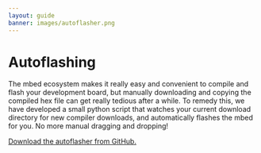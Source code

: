 ```yaml
---
layout: guide
banner: images/autoflasher.png
---
```


# Autoflashing

The mbed ecosystem makes it really easy and convenient to compile and flash your development board, but manually downloading and copying the compiled hex file can get really tedious after a while.
To remedy this, we have developed a small python script that watches your current download directory for new compiler downloads, and automatically flashes the mbed for you.
No more manual dragging and dropping!

[Download the autoflasher from GitHub.](https://github.com/NordicSemiconductor/mbed-utils/tree/master/autoflash)
